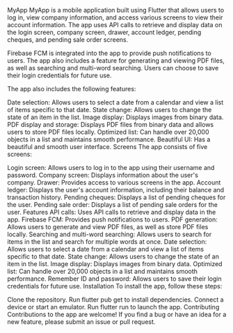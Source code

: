 MyApp
MyApp is a mobile application built using Flutter that allows users to log in, view company information, and access various screens to view their account information. The app uses API calls to retrieve and display data on the login screen, company screen, drawer, account ledger, pending cheques, and pending sale order screens.

Firebase FCM is integrated into the app to provide push notifications to users. The app also includes a feature for generating and viewing PDF files, as well as searching and multi-word searching. Users can choose to save their login credentials for future use.

The app also includes the following features:

Date selection: Allows users to select a date from a calendar and view a list of items specific to that date.
State change: Allows users to change the state of an item in the list.
Image display: Displays images from binary data.
PDF display and storage: Displays PDF files from binary data and allows users to store PDF files locally.
Optimized list: Can handle over 20,000 objects in a list and maintains smooth performance.
Beautiful UI: Has a beautiful and smooth user interface.
Screens
The app consists of five screens:

Login screen: Allows users to log in to the app using their username and password.
Company screen: Displays information about the user's company.
Drawer: Provides access to various screens in the app.
Account ledger: Displays the user's account information, including their balance and transaction history.
Pending cheques: Displays a list of pending cheques for the user.
Pending sale order: Displays a list of pending sale orders for the user.
Features
API calls: Uses API calls to retrieve and display data in the app.
Firebase FCM: Provides push notifications to users.
PDF generation: Allows users to generate and view PDF files, as well as store PDF files locally.
Searching and multi-word searching: Allows users to search for items in the list and search for multiple words at once.
Date selection: Allows users to select a date from a calendar and view a list of items specific to that date.
State change: Allows users to change the state of an item in the list.
Image display: Displays images from binary data.
Optimized list: Can handle over 20,000 objects in a list and maintains smooth performance.
Remember ID and password: Allows users to save their login credentials for future use.
Installation
To install the app, follow these steps:

Clone the repository.
Run flutter pub get to install dependencies.
Connect a device or start an emulator.
Run flutter run to launch the app.
Contributing
Contributions to the app are welcome! If you find a bug or have an idea for a new feature, please submit an issue or pull request.
